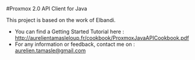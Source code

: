 #Proxmox 2.0 API Client for Java 

This project is based on the work of Elbandi.


* You can find a Getting Started Tutorial here : http://aurelientamasleloup.fr/cookbook/ProxmoxJavaAPICookbook.pdf
* For any information or feedback, contact me on : aurelien.tamasle@gmail.com


